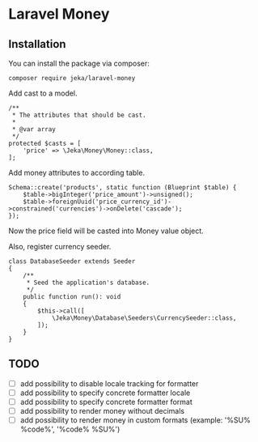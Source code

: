 # Laravel Money

## Installation

You can install the package via composer:
```
composer require jeka/laravel-money
```

Add cast to a model.
```
/**
 * The attributes that should be cast.
 *
 * @var array
 */
protected $casts = [
    'price' => \Jeka\Money\Money::class,
];
``` 

Add money attributes to according table.
```
Schema::create('products', static function (Blueprint $table) {
    $table->bigInteger('price_amount')->unsigned();
    $table->foreignUuid('price_currency_id')->constrained('currencies')->onDelete('cascade');
});
```

Now the price field will be casted into Money value object.

Also, register currency seeder.
```
class DatabaseSeeder extends Seeder
{
    /**
     * Seed the application's database.
     */
    public function run(): void
    {
        $this->call([
            \Jeka\Money\Database\Seeders\CurrencySeeder::class,
        ]);
    }
}
```


## TODO
- [ ] add possibility to disable locale tracking for formatter 
- [ ] add possibility to specify concrete formatter locale 
- [ ] add possibility to specify concrete formatter format
- [ ] add possibility to render money without decimals 
- [ ] add possibility to render money in custom formats (example: '%SU% %code%', '%code% %SU%') 
